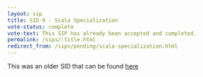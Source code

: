 ```yaml
---
layout: sip
title: SID-9 - Scala Specialization
vote-status: complete
vote-text: This SIP has already been accepted and completed.
permalink: /sips/:title.html
redirect_from: /sips/pending/scala-specialization.html
---
```


This was an older SID that can be found [here](https://www.scala-lang.org/sid/9)
